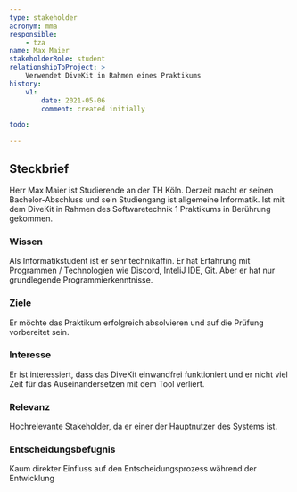 ```yaml
---
type: stakeholder
acronym: mma
responsible: 
    - tza
name: Max Maier
stakeholderRole: student
relationshipToProject: >
    Verwendet DiveKit in Rahmen eines Praktikums
history:
    v1:
        date: 2021-05-06
        comment: created initially

todo:

---
```


## Steckbrief
Herr Max Maier ist Studierende an der TH Köln.
Derzeit macht er seinen Bachelor-Abschluss und sein Studiengang ist allgemeine Informatik.
Ist mit dem DiveKit in Rahmen des Softwaretechnik 1 Praktikums in Berührung gekommen.

### Wissen
Als Informatikstudent ist er sehr technikaffin. Er hat Erfahrung mit Programmen / Technologien wie Discord, InteliJ IDE, Git.
Aber er hat nur grundlegende Programmierkenntnisse.

### Ziele
Er möchte das Praktikum erfolgreich absolvieren und auf die Prüfung vorbereitet sein.

### Interesse
Er ist interessiert, dass das DiveKit einwandfrei funktioniert und er nicht viel Zeit für das Auseinandersetzen mit dem Tool verliert.

### Relevanz
Hochrelevante Stakeholder, da er einer der Hauptnutzer des Systems ist.

### Entscheidungsbefugnis
Kaum direkter Einfluss auf den Entscheidungsprozess während der Entwicklung


